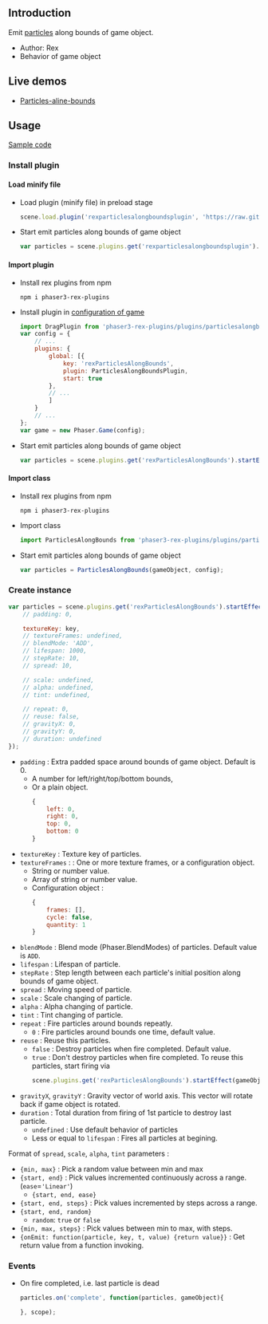 ## Introduction

Emit [particles](particles.md) along bounds of game object.

- Author: Rex
- Behavior of game object

## Live demos

- [Particles-aline-bounds](https://codepen.io/rexrainbow/pen/gOaVRmP)

## Usage

[Sample code](https://github.com/rexrainbow/phaser3-rex-notes/tree/master/examples/particles-along-bounds)

### Install plugin

#### Load minify file

- Load plugin (minify file) in preload stage
    ```javascript
    scene.load.plugin('rexparticlesalongboundsplugin', 'https://raw.githubusercontent.com/rexrainbow/phaser3-rex-notes/master/dist/rexparticlesalongboundsplugin.min.js', true);
    ```
- Start emit particles along bounds of game object
    ```javascript
    var particles = scene.plugins.get('rexparticlesalongboundsplugin').startEffect(gameObject, config);
    ```

#### Import plugin

- Install rex plugins from npm
    ```
    npm i phaser3-rex-plugins
    ```
- Install plugin in [configuration of game](game.md#configuration)
    ```javascript
    import DragPlugin from 'phaser3-rex-plugins/plugins/particlesalongbounds-plugin.js';
    var config = {
        // ...
        plugins: {
            global: [{
                key: 'rexParticlesAlongBounds',
                plugin: ParticlesAlongBoundsPlugin,
                start: true
            },
            // ...
            ]
        }
        // ...
    };
    var game = new Phaser.Game(config);
    ```
- Start emit particles along bounds of game object
    ```javascript
    var particles = scene.plugins.get('rexParticlesAlongBounds').startEffect(gameObject, config);
    ```

#### Import class

- Install rex plugins from npm
    ```
    npm i phaser3-rex-plugins
    ```
- Import class
    ```javascript
    import ParticlesAlongBounds from 'phaser3-rex-plugins/plugins/particlesalongbounds.js';
    ```
- Start emit particles along bounds of game object
    ```javascript
    var particles = ParticlesAlongBounds(gameObject, config);
    ```

### Create instance

```javascript
var particles = scene.plugins.get('rexParticlesAlongBounds').startEffect(gameObject, {
    // padding: 0,

    textureKey: key,
    // textureFrames: undefined,
    // blendMode: 'ADD',
    // lifespan: 1000,
    // stepRate: 10,
    // spread: 10,

    // scale: undefined,
    // alpha: undefined,
    // tint: undefined,

    // repeat: 0,
    // reuse: false,
    // gravityX: 0,
    // gravityY: 0,
    // duration: undefined
});
```

- `padding` : Extra padded space around bounds of game object. Default is 0.
    - A number for left/right/top/bottom bounds,
    - Or a plain object.
        ```javascript
        {
            left: 0,
            right: 0,
            top: 0,
            bottom: 0
        }
        ```
- `textureKey` : Texture key of particles.
- `textureFrames` : : One or more texture frames, or a configuration object.
    - String or number value.
    - Array of string or number value.
    - Configuration object :
        ```javascript
        {
            frames: [],
            cycle: false,
            quantity: 1
        }
        ```
- `blendMode` : Blend mode (Phaser.BlendModes) of particles. Default value is `ADD`.
- `lifespan` : Lifespan of particle.
- `stepRate` : Step length between each particle's initial position along bounds of game object.
- `spread` : Moving speed of particle.
- `scale` : Scale changing of particle.
- `alpha` : Alpha changing of particle.
- `tint` : Tint changing of particle.
- `repeat` : Fire particles around bounds repeatly.
    - `0` : Fire particles around bounds one time, default value.
- `reuse` : Reuse this particles.
    - `false` : Destroy particles when fire completed. Default value.
    - `true` : Don't destroy particles when fire completed. To reuse this particles, start firing via
        ```javascript
        scene.plugins.get('rexParticlesAlongBounds').startEffect(gameObject, config, particles);
        ```
- `gravityX`, `gravityY` : Gravity vector of world axis. This vector will rotate back if game object is rotated.
- `duration` : Total duration from firing of 1st particle to destroy last particle.
    - `undefined` : Use default behavior of particles
    - Less or equal to `lifespan` : Fires all particles at begining.

Format of `spread`, `scale`, `alpha`, `tint` parameters :

- `{min, max}` : Pick a random value between min and max
- `{start, end}` : Pick values incremented continuously across a range. (`ease`=`'Linear'`)
    - `{start, end, ease}`
- `{start, end, steps}` : Pick values incremented by steps across a range.
- `{start, end, random}`
    - `random`: `true` or `false`
- `{min, max, steps}` : Pick values between min to max, with steps.
- `{onEmit: function(particle, key, t, value) {return value}}` : Get return value from a function invoking.

### Events

- On fire completed, i.e. last particle is dead
    ```javascript
    particles.on('complete', function(particles, gameObject){

    }, scope);
    ```
